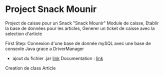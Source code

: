 # Project Snack Mounir

Project de caisse pour un Snack "Snack Mounir"
Module de caisse,
Etablir la base de données pour les articles,
Generer un ticket de caisse avec la selection d'article

First Step:
Connexion d'une base de donnée mySQL avec une base de conseole Java grace a DriverManager

- ajout du fichier .jar
  [link]("https://dev.mysql.com/downloads/connector/j/")
  Documentation : [link]("https://dev.mysql.com/doc/connector-j/8.0/en/connector-j-usagenotes-connect-drivermanager.html)

Creation de class Article
